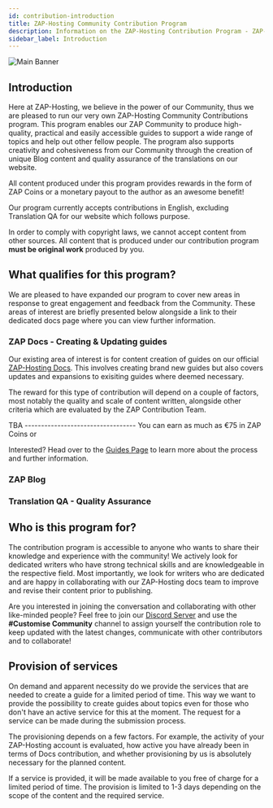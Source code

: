 ```yaml
---
id: contribution-introduction
title: ZAP-Hosting Community Contribution Program
description: Information on the ZAP-Hosting Contribution Program - ZAP-Hosting.com documentation
sidebar_label: Introduction
---
```


![Main Banner](https://github.com/zaphosting/docs/assets/42719082/4f52bc8b-4174-4ada-8ed3-f4e49a301920)

## Introduction

Here at ZAP-Hosting, we believe in the power of our Community, thus we are pleased to run our very own ZAP-Hosting Community Contributions program. This program enables our ZAP Community to produce high-quality, practical and easily accessible guides to support a wide range of topics and help out other fellow people. The program also supports creativity and cohesiveness from our Community through the creation of unique Blog content and quality assurance of the translations on our website.

All content produced under this program provides rewards in the form of ZAP Coins or a monetary payout to the author as an awesome benefit!

Our program currently accepts contributions in English, excluding Translation QA for our website which follows purpose.

In order to comply with copyright laws, we cannot accept content from other sources. All content that is produced under our contribution program **must be original work** produced by you.

## What qualifies for this program?

We are pleased to have expanded our program to cover new areas in response to great engagement and feedback from the Community. These areas of interest are briefly presented below alongside a link to their dedicated docs page where you can view further information.


### ZAP Docs - Creating & Updating guides

Our existing area of interest is for content creation of guides on our official [ZAP-Hosting Docs](https://zap-hosting.com/guides/). This involves creating brand new guides but also covers updates and expansions to exisiting guides where deemed necessary.

The reward for this type of contribution will depend on a couple of factors, most notably the quality and scale of content written, alongside other criteria which are evaluated by the ZAP Contribution Team. 

TBA ---------------------------------- You can earn as much as €75 in ZAP Coins or

Interested? Head over to the [Guides Page](contribution-guides.md) to learn more about the process and further information.

### ZAP Blog




### Translation QA - Quality Assurance




## Who is this program for?
The contribution program is accessible to anyone who wants to share their knowledge and experience with the community! We actively look for dedicated writers who have strong technical skills and are knowledgeable in the respective field. Most importantly, we look for writers who are dedicated and are happy in collaborating with our ZAP-Hosting docs team to improve and revise their content prior to publishing.

Are you interested in joining the conversation and collaborating with other like-minded people? Feel free to join our [Discord Server](https://discord.com/invite/zaphosting) and use the **#Customise Community** channel to assign yourself the contribution role to keep updated with the latest changes, communicate with other contributors and to collaborate!

## Provision of services

On demand and apparent necessity do we provide the services that are needed to create a guide for a limited period of time. This way we want to provide the possibility to create guides about topics even for those who don't have an active service for this at the moment. The request for a service can be made during the submission process. 

The provisioning depends on a few factors. For example, the activity of your ZAP-Hosting account is evaluated, how active you have already been in terms of Docs contribution, and whether provisioning by us is absolutely necessary for the planned content. 

If a service is provided, it will be made available to you free of charge for a limited period of time. The provision is limited to 1-3 days depending on the scope of the content and the required service. 

